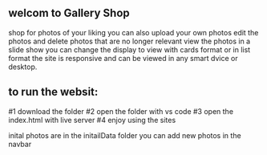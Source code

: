 ## welcom to Gallery Shop

shop for photos of your liking
you can also upload your own photos
edit the photos
and delete photos that are no longer relevant
view the photos in a slide show
you can change the display to view with cards format or in list format
the site is responsive and can be viewed in any smart dvice or desktop.

## to run the websit:

#1 download the folder
#2 open the folder with vs code
#3 open the index.html with live server
#4 enjoy using the sites

inital photos are in the initailData folder
you can add new photos in the navbar

